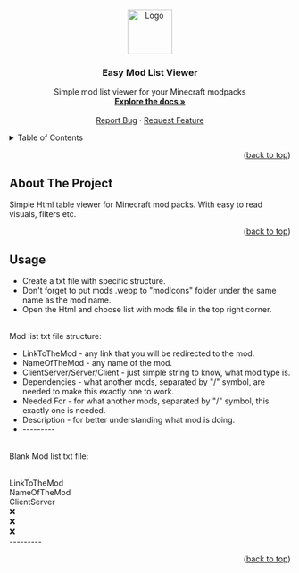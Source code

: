 <a id="readme-top"></a>



<!-- PROJECT LOGO -->
<br />
<div align="center">
  <a href="https://github.com/AverageAlpacaLover/Easy-mod-list-viewer-for-minecraft">
    <img src="images/logo.png" alt="Logo" width="80" height="80">
  </a>

<h3 align="center">Easy Mod List Viewer</h3>

  <p align="center">
    Simple mod list viewer for your Minecraft modpacks
    <br />
    <a href="https://github.com/AverageAlpacaLover/Easy-mod-list-viewer-for-minecraft"><strong>Explore the docs »</strong></a>
    <br />
    <br />
    <a href="https://github.com/AverageAlpacaLover/Easy-mod-list-viewer-for-minecraft/issues/new?labels=bug&template=bug-report---.md">Report Bug</a>
    &middot;
    <a href="https://github.com/AverageAlpacaLover/Easy-mod-list-viewer-for-minecraft/issues/new?labels=enhancement&template=feature-request---.md">Request Feature</a>
  </p>
</div>



<!-- TABLE OF CONTENTS -->
<details>
  <summary>Table of Contents</summary>
  <ol>
    <li>
      <a href="#about-the-project">About The Project</a>
    </li>
    <li><a href="#usage">Usage</a></li>
  </ol>
</details>

<p align="right">(<a href="#readme-top">back to top</a>)</p>


<!-- ABOUT THE PROJECT -->
## About The Project

Simple Html table viewer for Minecraft mod packs. With easy to read visuals, filters etc.

<p align="right">(<a href="#readme-top">back to top</a>)</p>



<!-- USAGE EXAMPLES -->
## Usage
<ul>
  <li>Create a txt file with specific structure.</li>
  <li>Don't forget to put mods .webp to "modIcons" folder under the same name as the mod name.</li>
  <li>Open the Html and choose list with mods file in the top right corner.</li>
</ul>
<br />
Mod list txt file structure:
<br />
<ul>
  <li>LinkToTheMod - any link that you will be redirected to the mod.</li>
  <li>NameOfTheMod - any name of the mod.</li>
  <li>ClientServer/Server/Client - just simple string to know, what mod type is.</li>
  <li>Dependencies - what another mods, separated by "/" symbol, are needed to make this exactly one to work.</li>
  <li>Needed For - for what another mods, separated by "/" symbol, this exactly one is needed.</li>
  <li>Description - for better understanding what mod is doing.</li>
  <li>---------</li>
</ul>
<br />
Blank Mod list txt file:
<br />

<br />LinkToTheMod
<br />NameOfTheMod
<br />ClientServer
<br />❌
<br />❌
<br />❌
<br />---------

<p align="right">(<a href="#readme-top">back to top</a>)</p>